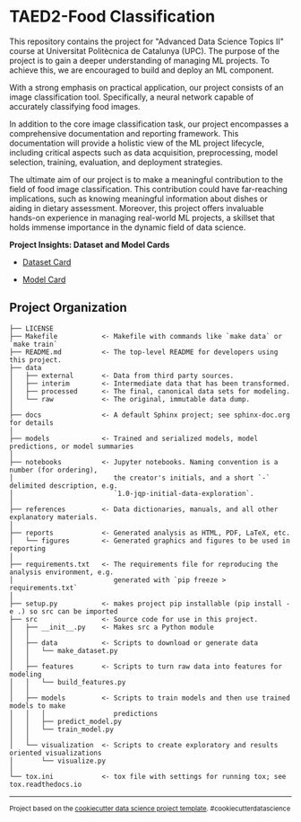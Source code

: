 TAED2-Food Classification
==============================

This repository contains the project for "Advanced Data Science Topics II" course at Universitat Politècnica de Catalunya (UPC). The purpose of the project is to gain a deeper understanding of managing ML projects. To achieve this, we are encouraged to build and deploy an ML component.

With a strong emphasis on practical application, our project consists of an image classification tool. Specifically, a neural network capable of accurately classifying food images. 

In addition to the core image classification task, our project encompasses a comprehensive documentation and reporting framework. This documentation will provide a holistic view of the ML project lifecycle, including critical aspects such as data acquisition, preprocessing, model selection, training, evaluation, and deployment strategies.

The ultimate aim of our project is to make a meaningful contribution to the field of food image classification. This contribution could have far-reaching implications, such as knowing meaningful information about dishes or aiding in dietary assessment. Moreover, this project offers invaluable hands-on experience in managing real-world ML projects, a skillset that holds immense importance in the dynamic field of data science.


**Project Insights: Dataset and Model Cards**

- [Dataset Card](https://github.com/MLOps-essi-upc/taed2-Food_Classification/blob/main/dataset_card.md)

- [Model Card](https://github.com/MLOps-essi-upc/taed2-Food_Classification/blob/main/model_card.md)

Project Organization
------------

    ├── LICENSE
    ├── Makefile           <- Makefile with commands like `make data` or `make train`
    ├── README.md          <- The top-level README for developers using this project.
    ├── data
    │   ├── external       <- Data from third party sources.
    │   ├── interim        <- Intermediate data that has been transformed.
    │   ├── processed      <- The final, canonical data sets for modeling.
    │   └── raw            <- The original, immutable data dump.
    │
    ├── docs               <- A default Sphinx project; see sphinx-doc.org for details
    │
    ├── models             <- Trained and serialized models, model predictions, or model summaries
    │
    ├── notebooks          <- Jupyter notebooks. Naming convention is a number (for ordering),
    │                         the creator's initials, and a short `-` delimited description, e.g.
    │                         `1.0-jqp-initial-data-exploration`.
    │
    ├── references         <- Data dictionaries, manuals, and all other explanatory materials.
    │
    ├── reports            <- Generated analysis as HTML, PDF, LaTeX, etc.
    │   └── figures        <- Generated graphics and figures to be used in reporting
    │
    ├── requirements.txt   <- The requirements file for reproducing the analysis environment, e.g.
    │                         generated with `pip freeze > requirements.txt`
    │
    ├── setup.py           <- makes project pip installable (pip install -e .) so src can be imported
    ├── src                <- Source code for use in this project.
    │   ├── __init__.py    <- Makes src a Python module
    │   │
    │   ├── data           <- Scripts to download or generate data
    │   │   └── make_dataset.py
    │   │
    │   ├── features       <- Scripts to turn raw data into features for modeling
    │   │   └── build_features.py
    │   │
    │   ├── models         <- Scripts to train models and then use trained models to make
    │   │   │                 predictions
    │   │   ├── predict_model.py
    │   │   └── train_model.py
    │   │
    │   └── visualization  <- Scripts to create exploratory and results oriented visualizations
    │       └── visualize.py
    │
    └── tox.ini            <- tox file with settings for running tox; see tox.readthedocs.io


--------

<p><small>Project based on the <a target="_blank" href="https://drivendata.github.io/cookiecutter-data-science/">cookiecutter data science project template</a>. #cookiecutterdatascience</small></p>
